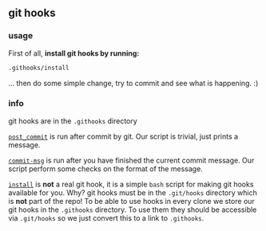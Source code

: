## git hooks

### usage

First of all, __install git hooks by running:__

```bash
.githooks/install
```

... then do some simple change, try to commit
and see what is happening. :) 

### info

git hooks are in the `.githooks` directory

[`post_commit`](https://github.com/sassbalint/sandbox/blob/master/.githooks/post-commit)
is run after commit by git. Our script is trivial, just prints a message.

[`commit-msg`](https://github.com/sassbalint/sandbox/blob/master/.githooks/commit-msg)
is run after you have finished the current commit message.
Our script perform some checks on the format of the message.

[`install`](https://github.com/sassbalint/sandbox/blob/master/.githooks/install)
is __not__ a real git hook, it is a simple `bash` script for making git hooks available for you. 
Why? git hooks must be in the `.git/hooks` directory
which is __not__ part of the repo!
To be able to use hooks in every clone
we store our git hooks in the `.githooks` directory. 
To use them they should be accessible via `.git/hooks`
so we just convert this to a link to `.githooks`.

